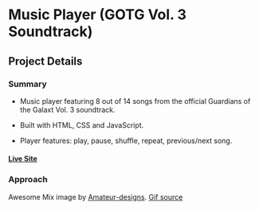 # Music Player (GOTG Vol. 3 Soundtrack)

## Project Details

### Summary

- Music player featuring 8 out of 14 songs from the official Guardians of the Galaxt Vol. 3 soundtrack.

- Built with HTML, CSS and JavaScript.

- Player features: play, pause, shuffle, repeat, previous/next song.

#### [Live Site](https://dororeo.github.io/AwesomeMixVol3/)

### Approach









Awesome Mix image by [Amateur-designs](https://www.redbubble.com/people/Amateur-designs/explore?page=1&sortOrder=top%20selling#profile).
[Gif source](https://www.deviantart.com/greenbean45/art/Baby-Groot-658607481)